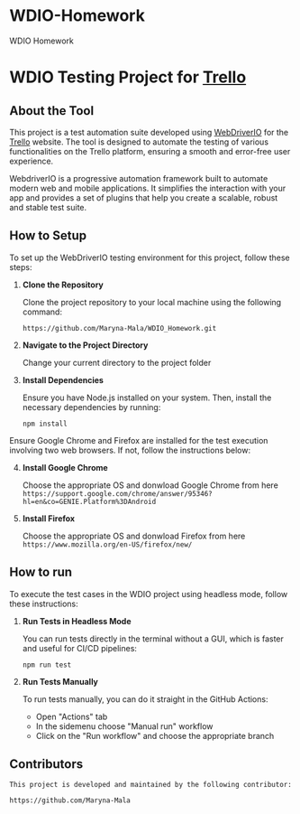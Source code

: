 # WDIO-Homework

WDIO Homework

# WDIO Testing Project for [Trello](https://trello.com/)

## About the Tool

This project is a test automation suite developed using [WebDriverIO](https://webdriver.io/) for the [Trello](https://trello.com/) website. The tool is designed to automate the testing of various functionalities on the Trello platform, ensuring a smooth and error-free user experience.

WebdriverIO is a progressive automation framework built to automate modern web and mobile applications. It simplifies the interaction with your app and provides a set of plugins that help you create a scalable, robust and stable test suite.

## How to Setup

To set up the WebDriverIO testing environment for this project, follow these steps:

1. **Clone the Repository**

    Clone the project repository to your local machine using the following command:

    `https://github.com/Maryna-Mala/WDIO_Homework.git`

2. **Navigate to the Project Directory**

    Change your current directory to the project folder

3. **Install Dependencies**

    Ensure you have Node.js installed on your system. Then, install the necessary dependencies by running:

    `npm install`

Ensure Google Chrome and Firefox are installed for the test execution involving two web browsers. If not, follow the instructions below:

4. **Install Google Chrome**

    Choose the appropriate OS and donwload Google Chrome from here `https://support.google.com/chrome/answer/95346?hl=en&co=GENIE.Platform%3DAndroid`

5. **Install Firefox**

    Choose the appropriate OS and donwload Firefox from here `https://www.mozilla.org/en-US/firefox/new/`

## How to run

To execute the test cases in the WDIO project using headless mode, follow these instructions:


1. **Run Tests in Headless Mode**

    You can run tests directly in the terminal without a GUI, which is faster and useful for CI/CD pipelines:

    `npm run test`


2. **Run Tests Manually**

    To run tests manually, you can do it straight in the GitHub Actions:

    - Open "Actions" tab
    - In the sidemenu choose "Manual run" workflow
    - Click on the "Run workflow" and choose the appropriate branch

## Contributors

    This project is developed and maintained by the following contributor:

    https://github.com/Maryna-Mala 

